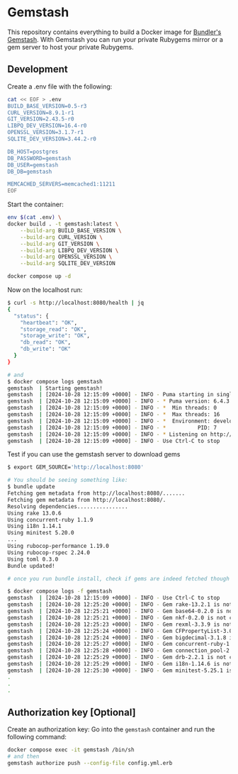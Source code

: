 # Gemstash

This repository contains everything to build a Docker image for [Bundler's Gemstash](https://github.com/bundler/gemstash). With Gemstash you can run your private Rubygems mirror or a gem server to host your private Rubygems.

## Development

Create a .env file with the following:

```bash
cat << EOF > .env
BUILD_BASE_VERSION=0.5-r3
CURL_VERSION=8.9.1-r1
GIT_VERSION=2.43.5-r0
LIBPQ_DEV_VERSION=16.4-r0
OPENSSL_VERSION=3.1.7-r1
SQLITE_DEV_VERSION=3.44.2-r0

DB_HOST=postgres
DB_PASSWORD=gemstash
DB_USER=gemstash
DB_DB=gemstash

MEMCACHED_SERVERS=memcached1:11211
EOF
```

Start the container:

```bash
env $(cat .env) \
docker build . -t gemstash:latest \
    --build-arg BUILD_BASE_VERSION \
    --build-arg CURL_VERSION \
    --build-arg GIT_VERSION \
    --build-arg LIBPQ_DEV_VERSION \
    --build-arg OPENSSL_VERSION \
    --build-arg SQLITE_DEV_VERSION

docker compose up -d
```

Now on the localhost run:

```bash
$ curl -s http://localhost:8080/health | jq
{
  "status": {
    "heartbeat": "OK",
    "storage_read": "OK",
    "storage_write": "OK",
    "db_read": "OK",
    "db_write": "OK"
  }
}

# and
$ docker compose logs gemstash
gemstash  | Starting gemstash!
gemstash  | [2024-10-28 12:15:09 +0000] - INFO - Puma starting in single mode...
gemstash  | [2024-10-28 12:15:09 +0000] - INFO - * Puma version: 6.4.3 (ruby 3.2.2-p53) ("The Eagle of Durango")
gemstash  | [2024-10-28 12:15:09 +0000] - INFO - *  Min threads: 0
gemstash  | [2024-10-28 12:15:09 +0000] - INFO - *  Max threads: 16
gemstash  | [2024-10-28 12:15:09 +0000] - INFO - *  Environment: development
gemstash  | [2024-10-28 12:15:09 +0000] - INFO - *          PID: 7
gemstash  | [2024-10-28 12:15:09 +0000] - INFO - * Listening on http://0.0.0.0:8080
gemstash  | [2024-10-28 12:15:09 +0000] - INFO - Use Ctrl-C to stop
```

Test if you can use the gemstash server to download gems

```bash
$ export GEM_SOURCE='http://localhost:8080'

# You should be seeing something like:
$ bundle update
Fetching gem metadata from http://localhost:8080/.......
Fetching gem metadata from http://localhost:8080/.
Resolving dependencies................
Using rake 13.0.6
Using concurrent-ruby 1.1.9
Using i18n 1.14.1
Using minitest 5.20.0
...
Using rubocop-performance 1.19.0
Using rubocop-rspec 2.24.0
Using toml 0.3.0
Bundle updated!

# once you run bundle install, check if gems are indeed fetched though the gemstash server

$ docker compose logs -f gemstash
gemstash  | [2024-10-28 12:15:09 +0000] - INFO - Use Ctrl-C to stop
gemstash  | [2024-10-28 12:25:20 +0000] - INFO - Gem rake-13.2.1 is not cached, fetching gem
gemstash  | [2024-10-28 12:25:21 +0000] - INFO - Gem base64-0.2.0 is not cached, fetching gem
gemstash  | [2024-10-28 12:25:21 +0000] - INFO - Gem nkf-0.2.0 is not cached, fetching gem
gemstash  | [2024-10-28 12:25:23 +0000] - INFO - Gem rexml-3.3.9 is not cached, fetching gem
gemstash  | [2024-10-28 12:25:24 +0000] - INFO - Gem CFPropertyList-3.0.7 is not cached, fetching gem
gemstash  | [2024-10-28 12:25:24 +0000] - INFO - Gem bigdecimal-3.1.8 is not cached, fetching gem
gemstash  | [2024-10-28 12:25:27 +0000] - INFO - Gem concurrent-ruby-1.1.9 is not cached, fetching gem
gemstash  | [2024-10-28 12:25:28 +0000] - INFO - Gem connection_pool-2.4.1 is not cached, fetching gem
gemstash  | [2024-10-28 12:25:29 +0000] - INFO - Gem drb-2.2.1 is not cached, fetching gem
gemstash  | [2024-10-28 12:25:29 +0000] - INFO - Gem i18n-1.14.6 is not cached, fetching gem
gemstash  | [2024-10-28 12:25:30 +0000] - INFO - Gem minitest-5.25.1 is not cached, fetching gem
.
.
.
```

## Authorization key [Optional]

Create an authorization key:
Go into the `gemstash` container and run the following command:

```bash
docker compose exec -it gemstash /bin/sh
# and then
gemstash authorize push --config-file config.yml.erb
```
